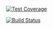 [![Test Coverage](https://api.codeclimate.com/v1/badges/febd0ffa8ce7b7f40a46/test_coverage)](https://codeclimate.com/github/krilek/StringOperations/test_coverage)

[![Build Status](https://travis-ci.org/krilek/StringOperations.svg?branch=master)](https://travis-ci.org/krilek/StringOperations)